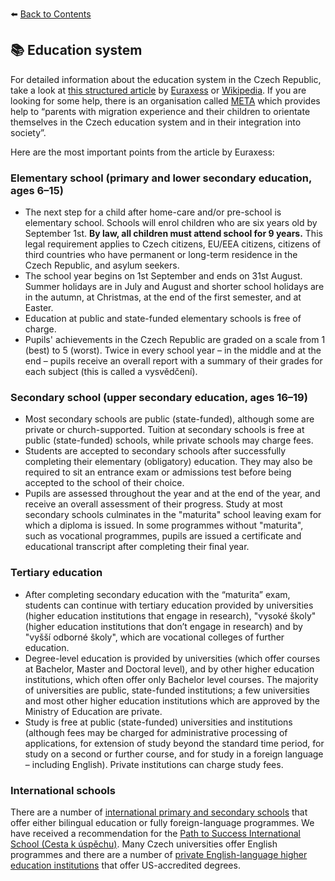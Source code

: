 ⬅️ <a href="https://github.com/prgai/Practical-Guide-for-a-Happy-Life-in-Prague/blob/Index/Contents/Contents.md">Back to Contents</a>

## 📚 Education system

For detailed information about the education system in the Czech Republic, take a look at [this structured article](https://www.euraxess.cz/czech-republic/information-assistance/rodina/p%C3%A9%C4%8De-o-d%C4%9Bti-p%C5%99ed%C5%A1koln%C3%ADho-v%C4%9Bku/education-system) by [Euraxess](https://euraxess.ec.europa.eu/) or [Wikipedia](https://en.wikipedia.org/wiki/Education_in_the_Czech_Republic). If you are looking for some help, there is an organisation called [META](https://meta-ops.eu/what-are-we-doing-who-do-we-help/) which provides help to “parents with migration experience and their children to orientate themselves in the Czech education system and in their integration into society”.

Here are the most important points from the article by Euraxess:

### Elementary school (primary and lower secondary education, ages 6–15)

- The next step for a child after home-care and/or pre-school is elementary school. Schools will enrol children who are six years old by September 1st. **By law, all children must attend school for 9 years.** This legal requirement applies to Czech citizens, EU/EEA citizens, citizens of third countries who have permanent or long-term residence in the Czech Republic, and asylum seekers.
- The school year begins on 1st September and ends on 31st August. Summer holidays are in July and August and shorter school holidays are in the autumn, at Christmas, at the end of the first semester, and at Easter.
- Education at public and state-funded elementary schools is free of charge.
- Pupils' achievements in the Czech Republic are graded on a scale from 1 (best) to 5 (worst). Twice in every school year – in the middle and at the end – pupils receive an overall report with a summary of their grades for each subject (this is called a vysvědčení).

### Secondary school (upper secondary education, ages 16–19)

- Most secondary schools are public (state-funded), although some are private or church-supported. Tuition at secondary schools is free at public (state-funded) schools, while private schools may charge fees.
- Students are accepted to secondary schools after successfully completing their elementary (obligatory) education. They may also be required to sit an entrance exam or admissions test before being accepted to the school of their choice.
- Pupils are assessed throughout the year and at the end of the year, and receive an overall assessment of their progress. Study at most secondary schools culminates in the "maturita" school leaving exam for which a diploma is issued. In some programmes without "maturita", such as vocational programmes, pupils are issued a certificate and educational transcript after completing their final year. 

### Tertiary education

- After completing secondary education with the “maturita” exam, students can continue with tertiary education provided by universities (higher education institutions that engage in research), "vysoké školy" (higher education institutions that don’t engage in research) and by "vyšší odborné školy", which are vocational colleges of further education.
- Degree-level education is provided by universities (which offer courses at Bachelor, Master and Doctoral level), and by other higher education institutions, which often offer only Bachelor level courses. The majority of universities are public, state-funded institutions; a few universities and most other higher education institutions which are approved by the Ministry of Education are private. 
- Study is free at public (state-funded) universities and institutions (although fees may be charged for administrative processing of applications, for extension of study beyond the standard time period, for study on a second or further course, and for study in a foreign language – including English). Private institutions can charge study fees.

### International schools

There are a number of [international primary and secondary schools](https://www.expats.cz/en/prague/directory/international-schools) that offer either bilingual education or fully foreign-language programmes. We have received a recommendation for the [Path to Success International School (Cesta k úspěchu)](https://www.cestakuspechu.cz/). Many Czech universities offer English programmes and there are a number of [private English-language higher education institutions](https://www.expats.cz/en/prague/directory/universities) that offer US-accredited degrees.
